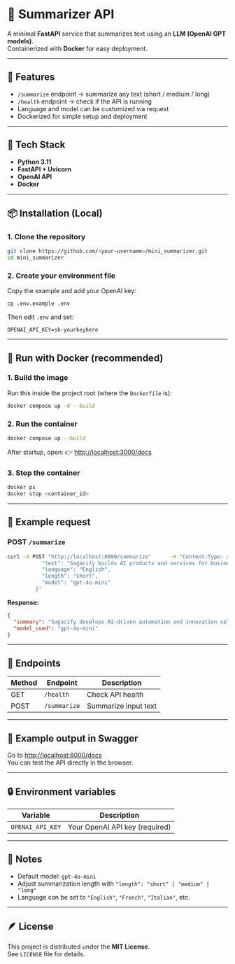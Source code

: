 # 🧠 Summarizer API

A minimal **FastAPI** service that summarizes text using an **LLM (OpenAI GPT models)**.  
Containerized with **Docker** for easy deployment.

---

## 🚀 Features
- `/summarize` endpoint → summarize any text (short / medium / long)  
- `/health` endpoint → check if the API is running  
- Language and model can be customized via request  
- Dockerized for simple setup and deployment  

---

## 🧩 Tech Stack
- **Python 3.11**
- **FastAPI + Uvicorn**
- **OpenAI API**
- **Docker**

---

## 📦 Installation (Local)

### 1. Clone the repository
```bash
git clone https://github.com/<your-username>/mini_summarizer.git
cd mini_summarizer
```

### 2. Create your environment file
Copy the example and add your OpenAI key:
```bash
cp .env.example .env
```
Then edit `.env` and set:
```
OPENAI_API_KEY=sk-yourkeyhere
```

---

## 🐳 Run with Docker (recommended)

### 1. Build the image
Run this inside the project root (where the `Dockerfile` is):
```bash
docker compose up -d --build
```

### 2. Run the container
```bash
docker compose up --build 
```

After startup, open:
👉 [http://localhost:3000/docs](http://localhost:3000/docs)

### 3. Stop the container
```bash
docker ps
docker stop <container_id>
```

---

## 🧠 Example request

### POST `/summarize`
```bash
curl -X POST "http://localhost:8000/summarize"      -H "Content-Type: application/json"      -d '{
           "text": "Sagacify builds AI products and services for businesses ...",
           "language": "English",
           "length": "short",
           "model": "gpt-4o-mini"
         }'
```

**Response:**
```json
{
  "summary": "Sagacify develops AI-driven automation and innovation solutions across multiple industries.",
  "model_used": "gpt-4o-mini"
}
```

---

## 🧰 Endpoints
| Method | Endpoint       | Description                |
|---------|----------------|----------------------------|
| GET     | `/health`      | Check API health           |
| POST    | `/summarize`   | Summarize input text       |

---

## 🧪 Example output in Swagger
Go to [http://localhost:8000/docs](http://localhost:8000/docs)  
You can test the API directly in the browser.

---

## 🔒 Environment variables
| Variable | Description |
|-----------|--------------|
| `OPENAI_API_KEY` | Your OpenAI API key (required) |

---

## 🧠 Notes
- Default model: `gpt-4o-mini`  
- Adjust summarization length with `"length": "short" | "medium" | "long"`  
- Language can be set to `"English"`, `"French"`, `"Italian"`, etc.

---

## 🪶 License
This project is distributed under the **MIT License**.  
See `LICENSE` file for details.
